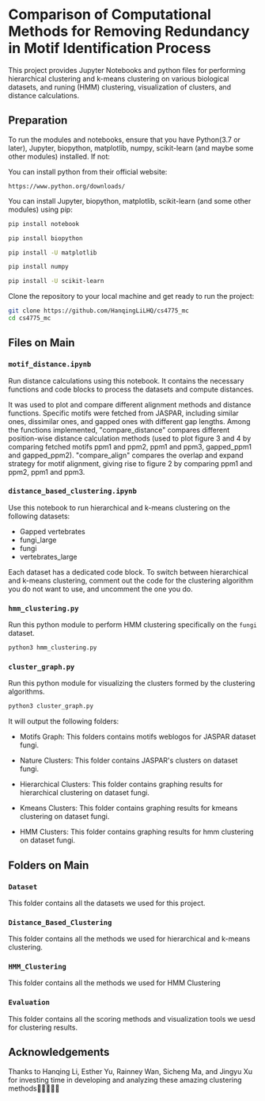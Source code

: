# Comparison of Computational Methods for Removing Redundancy in Motif Identification Process

This project provides Jupyter Notebooks and python files for performing hierarchical clustering and k-means clustering on various biological datasets, and runing (HMM) clustering, visualization of clusters, and distance calculations.

## Preparation

To run the modules and notebooks, ensure that you have Python(3.7 or later), Jupyter, biopython, matplotlib, numpy, scikit-learn (and maybe some other modules) installed. If not:

You can install python from their official website: 

`https://www.python.org/downloads/`

You can install Jupyter, biopython, matplotlib, scikit-learn (and some other modules) using pip:

```bash
pip install notebook
```
```bash
pip install biopython
```
```bash
pip install -U matplotlib
```
```bash
pip install numpy
```
```bash
pip install -U scikit-learn
```

Clone the repository to your local machine and get ready to run the project:

```bash
git clone https://github.com/HanqingLiLHQ/cs4775_mc
cd cs4775_mc
```

## Files on Main

### `motif_distance.ipynb`

Run distance calculations using this notebook. It contains the necessary functions and code blocks to process the datasets and compute distances.

It was used to plot and compare different alignment methods and distance functions. Specific motifs were fetched from JASPAR, including similar ones, dissimilar ones, and gapped ones with different gap lengths. Among the functions implemented, "compare_distance" compares different position-wise distance calculation methods (used to plot figure 3 and 4 by comparing fetched motifs ppm1 and ppm2, ppm1 and ppm3, gapped_ppm1 and gapped_ppm2). "compare_align" compares the overlap and expand strategy for motif alignment, giving rise to figure 2 by comparing ppm1 and ppm2, ppm1 and ppm3.

### `distance_based_clustering.ipynb`

Use this notebook to run hierarchical and k-means clustering on the following datasets:
- Gapped vertebrates
- fungi_large
- fungi
- vertebrates_large

Each dataset has a dedicated code block. To switch between hierarchical and k-means clustering, comment out the code for the clustering algorithm you do not want to use, and uncomment the one you do.

### `hmm_clustering.py`

Run this python module to perform HMM clustering specifically on the `fungi` dataset.

```bash
python3 hmm_clustering.py
```

### `cluster_graph.py`

Run this python module for visualizing the clusters formed by the clustering algorithms. 
```bash
python3 cluster_graph.py
```
It will output the following folders:
- Motifs Graph: This folders contains motifs weblogos for JASPAR dataset fungi.

- Nature Clusters: This folder contains JASPAR's clusters on dataset fungi.

- Hierarchical Clusters: This folder contains graphing results for hierarchical clustering on dataset fungi.

- Kmeans Clusters: This folder contains graphing results for kmeans clustering on dataset fungi.

- HMM Clusters: This folder contains graphing results for hmm clustering on dataset fungi.

## Folders on Main

### `Dataset`

This folder contains all the datasets we used for this project.

### `Distance_Based_Clustering`

This folder contains all the methods we used for hierarchical and k-means clustering.

### `HMM_Clustering`

This folder contains all the methods we used for HMM Clustering

### `Evaluation`

This folder contains all the scoring methods and visualization tools we uesd for clustering results.

## Acknowledgements

Thanks to Hanqing Li, Esther Yu, Rainney Wan, Sicheng Ma, and Jingyu Xu for investing time in developing and analyzing these amazing clustering methods🥳🥳🥳🥳🥳

